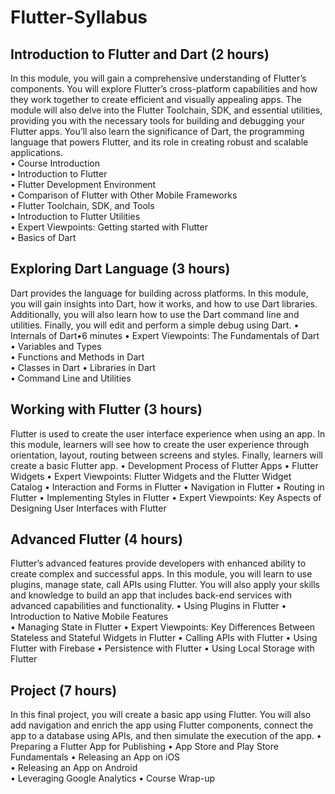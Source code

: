 # Flutter-Syllabus

## Introduction to Flutter and Dart (2 hours)
In this module, you will gain a comprehensive understanding of Flutter’s components. You will explore Flutter’s cross-platform capabilities and how they work together to create efficient and visually appealing apps. The module will also delve into the Flutter Toolchain, SDK, and essential utilities, providing you with the necessary tools for building and debugging your Flutter apps. You’ll also learn the significance of Dart, the programming language that powers Flutter, and its role in creating robust and scalable applications. <br>
  •	Course Introduction <br>
  •	Introduction to Flutter <br>
  •	Flutter Development Environment  <br>
  •	Comparison of Flutter with Other Mobile Frameworks  <br>
  •	Flutter Toolchain, SDK, and Tools  <br>
  •	Introduction to Flutter Utilities <br>
  •	Expert Viewpoints: Getting started with Flutter <br>
  •	Basics of Dart <br>

## Exploring Dart Language (3 hours)
Dart provides the language for building across platforms. In this module, you will gain insights into Dart, how it works, and how to use Dart libraries. Additionally, you will also learn how to use the Dart command line and utilities. Finally, you will edit and perform a simple debug using Dart.
  •	Internals of Dart•6 minutes 
  •	Expert Viewpoints: The Fundamentals of Dart
  •	Variables and Types  
  •	Functions and Methods in Dart  
  •	Classes in Dart 
  •	Libraries in Dart  
  •	Command Line and Utilities 

## Working with Flutter (3 hours)
Flutter is used to create the user interface experience when using an app. In this module, learners will see how to create the user experience through orientation, layout, routing between screens and styles. Finally, learners will create a basic Flutter app.
  •	Development Process of Flutter Apps 
  •	Flutter Widgets 
  •	Expert Viewpoints: Flutter Widgets and the Flutter Widget Catalog 
  •	Interaction and Forms in Flutter 
  •	Navigation in Flutter 
  •	Routing in Flutter 
  •	Implementing Styles in Flutter 
  •	Expert Viewpoints: Key Aspects of Designing User Interfaces with Flutter

## Advanced Flutter (4 hours)
Flutter’s advanced features provide developers with enhanced ability to create complex and successful apps. In this module, you will learn to use plugins, manage state, call APIs using Flutter. You will also apply your skills and knowledge to build an app that includes back-end services with advanced capabilities and functionality.
  •	Using Plugins in Flutter 
  •	Introduction to Native Mobile Features  
  •	Managing State in Flutter 
  •	Expert Viewpoints: Key Differences Between Stateless and Stateful Widgets in Flutter 
  •	Calling APIs with Flutter 
  •	Using Flutter with Firebase
  •	Persistence with Flutter 
  •	Using Local Storage with Flutter

## Project (7 hours)
In this final project, you will create a basic app using Flutter. You will also add navigation and enrich the app using Flutter components, connect the app to a database using APIs, and then simulate the execution of the app.
  •	Preparing a Flutter App for Publishing 
  •	App Store and Play Store Fundamentals 
  •	Releasing an App on iOS  
  •	Releasing an App on Android  
  •	Leveraging Google Analytics 
  •	Course Wrap-up





